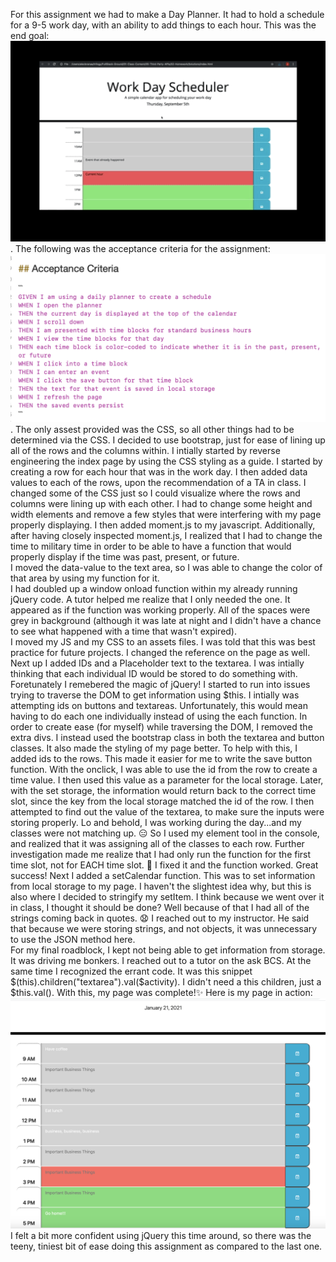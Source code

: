 For this assignment we had to make a Day Planner.   It had to hold a schedule for a 9-5 work day, with an ability to add things to each hour.  This was the end goal: ![](assets/Goal5.png).
The following was the acceptance criteria for the assignment:
![](assets/Goal5.1.png).
The only assest provided was the CSS, so all other things had to be determined via the CSS.
I decided to use bootstrap, just for ease of lining up all of the rows and the columns within.
I intially started by reverse engineering the index page by using the CSS styling as a guide.  I started by creating a row for each hour that was in the work day.  I then added data values to each of the rows, upon the recommendation of a TA in class.  I changed some of the CSS  just so I could visualize where the rows and columns were lining up with each other.  I had to change some height and width elements and remove a few styles that were interfering with my page properly displaying.  I then added moment.js to my javascript.  Additionally, after having closely inspected moment.js, I realized that I had to change the time to military time in order to be able to have a function that would properly display if the time was past, present, or future.  
I moved the data-value to the text area, so I was able to change the color of that area by using my function for it.  
I had doubled up a window onload function within my already running jQuery code.   A tutor helped me realize that I only needed the one.   It appeared as if the function was working properly.  All of the spaces were grey in background (although it was late at night and I didn't have a chance to see what happened with a time that wasn't expired).  
I moved my JS and my CSS to an assets files.  I was told that this was best practice for future projects.  I changed the reference on the page as well.
Next up I added IDs and a Placeholder text to the textarea.  I was intially thinking that each individual ID would be stored to do something with.  Foretunately I remebered the magic of jQuery!
I started to run into issues trying to traverse the DOM to get information using $this.  I intially was attempting ids on buttons and textareas.  Unfortunately, this would mean having to do each one individually instead of using the each function.   In order to create ease (for myself) while traversing the DOM, I removed the extra divs.  I instead used the bootstrap class in both the textarea and button classes.  It also made the styling of my page better.  To help with this, I added ids to the rows.   This made it easier for me to write the save button function.   With the onclick, I was able to use the id from the row to create a time value.  I then used this value as a parameter for the local storage.  Later, with the set storage, the information would return back to the correct time slot, since the key from the local storage matched the id of the row.
I then attempted to find out the value of the textarea, to make sure the inputs were storing properly.
Lo and behold, I was working during the day...and my classes were not matching up.  :expressionless:  So I used my element tool in the console, and realized that it was assigning all of the classes to each row.   Further investigation made me realize that I had only run the function for the first time slot, not for EACH time slot.  :grimacing:  I fixed it and the function worked.  Great success!
Next I added a setCalendar function.   This was to set information from local storage to my page.  I haven't the slightest idea why, but this is also where I decided to stringify my setItem.  I think because we went over it in class, I thought it should be done?  Well because of that I had all of the strings coming back in quotes.  :anguished:  I reached out to my instructor.  He said that because we were storing strings, and not objects, it was unnecessary to use the JSON method here.  
For my final roadblock, I kept not being able to get information from storage.  It was driving me bonkers.  I reached out to a tutor on the ask BCS.  At the same time I recognized the errant code.  It was this snippet $(this).children("textarea").val($activity).  I didn't need a this children, just a $this.val().   With this, my page was complete!:sparkles:
Here is my page in action:![](assets/Mine5.png)
I felt a bit more confident using jQuery this time around, so there was the teeny, tiniest bit of ease doing this assignment as compared to the last one.
